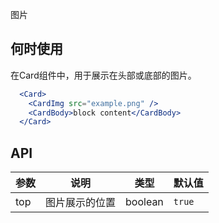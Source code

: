 图片

## 何时使用
在Card组件中，用于展示在头部或底部的图片。

````jsx
  <Card>
    <CardImg src="example.png" />
    <CardBody>block content</CardBody>
  </Card>
````

## API

| 参数 | 说明 | 类型 | 默认值 |
| --- | --- | --- | --- |
| top | 图片展示的位置 | boolean | `true` |
